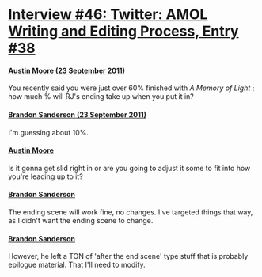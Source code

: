 # [Interview #46: Twitter: AMOL Writing and Editing Process, Entry #38](https://www.theoryland.com/intvmain.php?i=46#38)

#### [Austin Moore (23 September 2011)](http://twitter.com/Southpaw2014/status/117308725886328832)

You recently said you were just over 60% finished with
*A Memory of Light*
; how much % will RJ's ending take up when you put it in?

#### [Brandon Sanderson (23 September 2011)](http://twitter.com/BrandSanderson/status/117314077977616384)

I'm guessing about 10%.

#### [Austin Moore](http://twitter.com/Southpaw2014/status/117319043039498242)

Is it gonna get slid right in or are you going to adjust it some to fit into how you're leading up to it?

#### [Brandon Sanderson](http://twitter.com/BrandSanderson/status/117320851791151104)

The ending scene will work fine, no changes. I've targeted things that way, as I didn't want the ending scene to change.

#### [Brandon Sanderson](http://twitter.com/BrandSanderson/status/117321007764750336)

However, he left a TON of 'after the end scene' type stuff that is probably epilogue material. That I'll need to modify.

